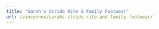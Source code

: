 ```yaml
---
title: "Sarah's Stride Rite & Family Footwear"
url: /vincennes/sarahs-stride-rite-and-family-footwear/
---
```

